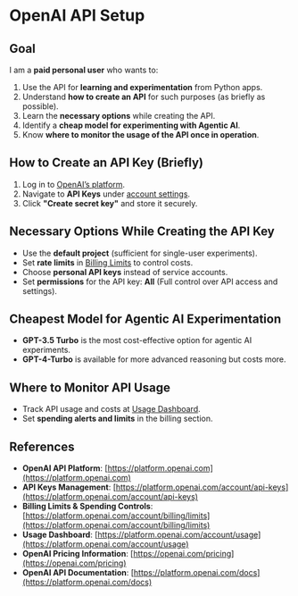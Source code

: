 # OpenAI API Setup

## Goal
I am a **paid personal user** who wants to:

1. Use the API for **learning and experimentation** from Python apps.
2. Understand **how to create an API** for such purposes (as briefly as possible).
3. Learn the **necessary options** while creating the API.
4. Identify a **cheap model for experimenting with Agentic AI**.
5. Know **where to monitor the usage of the API once in operation**.


## How to Create an API Key (Briefly)
1. Log in to [OpenAI’s platform](https://platform.openai.com).
2. Navigate to **API Keys** under [account settings](https://platform.openai.com/account/api-keys).
3. Click **"Create secret key"** and store it securely.

## Necessary Options While Creating the API Key
- Use the **default project** (sufficient for single-user experiments).
- Set **rate limits** in [Billing Limits](https://platform.openai.com/account/billing/limits) to control costs.
- Choose **personal API keys** instead of service accounts.
- Set **permissions** for the API key: **All** (Full control over API access and settings).

## Cheapest Model for Agentic AI Experimentation
- **GPT-3.5 Turbo** is the most cost-effective option for agentic AI experiments.
- **GPT-4-Turbo** is available for more advanced reasoning but costs more.

## Where to Monitor API Usage
- Track API usage and costs at [Usage Dashboard](https://platform.openai.com/account/usage).
- Set **spending alerts and limits** in the billing section.

## References
- **OpenAI API Platform**: [https://platform.openai.com](https://platform.openai.com)
- **API Keys Management**: [https://platform.openai.com/account/api-keys](https://platform.openai.com/account/api-keys)
- **Billing Limits & Spending Controls**: [https://platform.openai.com/account/billing/limits](https://platform.openai.com/account/billing/limits)
- **Usage Dashboard**: [https://platform.openai.com/account/usage](https://platform.openai.com/account/usage)
- **OpenAI Pricing Information**: [https://openai.com/pricing](https://openai.com/pricing)
- **OpenAI API Documentation**: [https://platform.openai.com/docs](https://platform.openai.com/docs)

